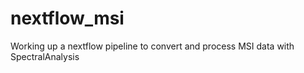 # nextflow_msi
Working up a nextflow pipeline to convert and process MSI data with SpectralAnalysis

